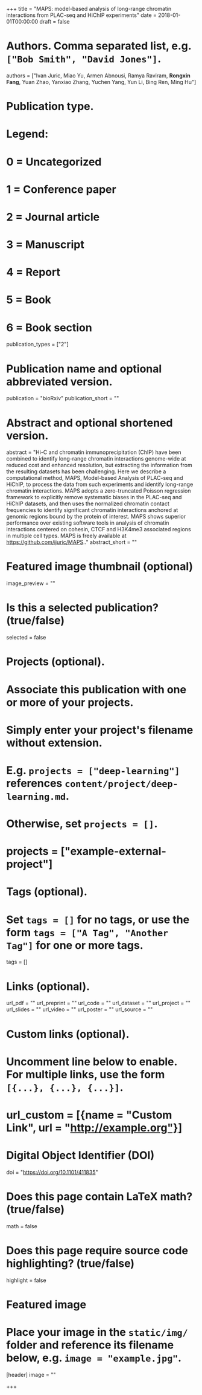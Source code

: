 +++
title = "MAPS: model-based analysis of long-range chromatin interactions from PLAC-seq and HiChIP experiments"
date = 2018-01-01T00:00:00
draft = false

# Authors. Comma separated list, e.g. `["Bob Smith", "David Jones"]`.
authors = ["Ivan Juric, Miao Yu, Armen Abnousi, Ramya Raviram, **Rongxin Fang**, Yuan Zhao, Yanxiao Zhang, Yuchen Yang, Yun Li, Bing Ren, Ming Hu"]

# Publication type.
# Legend:
# 0 = Uncategorized
# 1 = Conference paper
# 2 = Journal article
# 3 = Manuscript
# 4 = Report
# 5 = Book
# 6 = Book section
publication_types = ["2"]

# Publication name and optional abbreviated version.
publication = "bioRxiv"
publication_short = ""

# Abstract and optional shortened version.
abstract = "Hi-C and chromatin immunoprecipitation (ChIP) have been combined to identify long-range chromatin interactions genome-wide at reduced cost and enhanced resolution, but extracting the information from the resulting datasets has been challenging. Here we describe a computational method, MAPS, Model-based Analysis of PLAC-seq and HiChIP, to process the data from such experiments and identify long-range chromatin interactions. MAPS adopts a zero-truncated Poisson regression framework to explicitly remove systematic biases in the PLAC-seq and HiChIP datasets, and then uses the normalized chromatin contact frequencies to identify significant chromatin interactions anchored at genomic regions bound by the protein of interest. MAPS shows superior performance over existing software tools in analysis of chromatin interactions centered on cohesin, CTCF and H3K4me3 associated regions in multiple cell types. MAPS is freely available at https://github.com/ijuric/MAPS.."
abstract_short = ""

# Featured image thumbnail (optional)
image_preview = ""

# Is this a selected publication? (true/false)
selected = false

# Projects (optional).
#   Associate this publication with one or more of your projects.
#   Simply enter your project's filename without extension.
#   E.g. `projects = ["deep-learning"]` references `content/project/deep-learning.md`.
#   Otherwise, set `projects = []`.
# projects = ["example-external-project"]

# Tags (optional).
#   Set `tags = []` for no tags, or use the form `tags = ["A Tag", "Another Tag"]` for one or more tags.
tags = []

# Links (optional).
url_pdf = ""
url_preprint = ""
url_code = ""
url_dataset = ""
url_project = ""
url_slides = ""
url_video = ""
url_poster = ""
url_source = ""

# Custom links (optional).
#   Uncomment line below to enable. For multiple links, use the form `[{...}, {...}, {...}]`.
# url_custom = [{name = "Custom Link", url = "http://example.org"}]

# Digital Object Identifier (DOI)
doi = "https://doi.org/10.1101/411835"

# Does this page contain LaTeX math? (true/false)
math = false

# Does this page require source code highlighting? (true/false)
highlight = false

# Featured image
# Place your image in the `static/img/` folder and reference its filename below, e.g. `image = "example.jpg"`.
[header]
image = ""

+++
